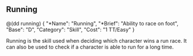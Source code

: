 ## Running

@(dd running)
{ 
  "*Name": "Running",
  "*Brief": "Ability to race on foot",
  "Base": "D",
  "Category": "Skill",
  "Cost": "1 TT/Easy"
}

Running is the skill used when deciding which character wins a run race.
It can also be used to check if a character is able to run for a long time.
